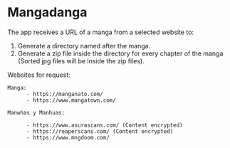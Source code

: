 # Mangadanga

The app receives a URL of a manga from a selected website to:

1. Generate a directory named after the manga.
2. Generate a zip file inside the directory for every chapter of the manga (Sorted jpg files will be inside the zip files).

Websites for request:
    
    Manga:
          - https://manganato.com/
          - https://www.mangatown.com/

    Manwhas y Manhuas:

          - https://www.asurascans.com/ (Content encrypted)
          - https://reaperscans.com/ (Content encrypted)
          - https://www.mngdoom.com/

